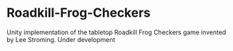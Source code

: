 # Roadkill-Frog-Checkers
Unity implementation of the tabletop Roadkill Frog Checkers game invented by Lee Stroming.
Under development
